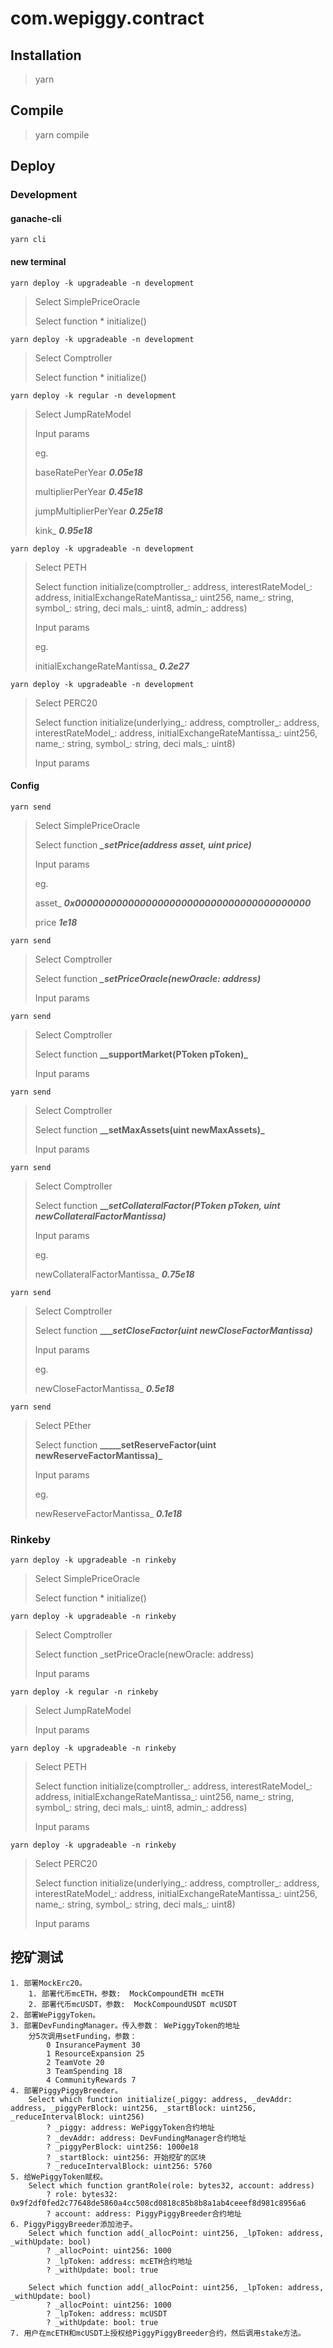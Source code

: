 # com.wepiggy.contract

## Installation

> yarn

## Compile

> yarn compile

## Deploy

### Development

#### ganache-cli

	yarn cli

#### new terminal

	yarn deploy -k upgradeable -n development

> Select SimplePriceOracle
>
> Select function * initialize()

	yarn deploy -k upgradeable -n development

> Select Comptroller
>
>Select function * initialize()

	yarn deploy -k regular -n development

> Select JumpRateModel
>
> Input params
>
> eg.
>
> baseRatePerYear **_0.05e18_**
>
> multiplierPerYear **_0.45e18_**
>
> jumpMultiplierPerYear **_0.25e18_**
>
> kink_ **_0.95e18_**

	yarn deploy -k upgradeable -n development

> Select PETH
>
> Select function initialize(comptroller_: address, interestRateModel_: address, initialExchangeRateMantissa_: uint256, name_: string, symbol_: string, deci
mals_: uint8, admin_: address)
>
> Input params
>
> eg.
>
> initialExchangeRateMantissa_ **_0.2e27_**

	yarn deploy -k upgradeable -n development

> Select PERC20
>
> Select function initialize(underlying_: address, comptroller_: address, interestRateModel_: address, initialExchangeRateMantissa_: uint256, name_: string, symbol_: string, deci
mals_: uint8)
>
> Input params

#### Config

	yarn send

> Select SimplePriceOracle
>
> Select function _**_setPrice(address asset, uint price)**_
>
> Input params
>
> eg.
>
> asset_ **_0x0000000000000000000000000000000000000000_**
>
>price **_1e18_**

	yarn send

> Select Comptroller
>
> Select function _**_setPriceOracle(newOracle: address)**_
>
> Input params

	yarn send

> Select Comptroller
>
> Select function **__supportMarket(PToken pToken)_**
>
> Input params

	yarn send

> Select Comptroller
>
> Select function **__setMaxAssets(uint newMaxAssets)_**
>
> Input params

	yarn send

> Select Comptroller
>
> Select function **___setCollateralFactor(PToken pToken, uint newCollateralFactorMantissa)_**
>
> Input params
>
> eg.
>
> newCollateralFactorMantissa_ **_0.75e18_**

	yarn send

> Select Comptroller
>
> Select function **____setCloseFactor(uint newCloseFactorMantissa)_**
>
> Input params
>
> eg.
>
> newCloseFactorMantissa_ **_0.5e18_**

	yarn send

> Select PEther
>
> Select function **_____setReserveFactor(uint newReserveFactorMantissa)_**
>
> Input params
>
> eg.
>
> newReserveFactorMantissa_ **_0.1e18_**

### Rinkeby

	yarn deploy -k upgradeable -n rinkeby

> Select SimplePriceOracle
>
> Select function * initialize()

	yarn deploy -k upgradeable -n rinkeby

> Select Comptroller
>
> Select function _setPriceOracle(newOracle: address)
>
> Input params

	yarn deploy -k regular -n rinkeby

> Select JumpRateModel
>
> Input params

	yarn deploy -k upgradeable -n rinkeby

> Select PETH
>
> Select function initialize(comptroller_: address, interestRateModel_: address, initialExchangeRateMantissa_: uint256, name_: string, symbol_: string, deci
mals_: uint8, admin_: address)
>
> Input params

	yarn deploy -k upgradeable -n rinkeby

> Select PERC20
>
> Select function initialize(underlying_: address, comptroller_: address, interestRateModel_: address, initialExchangeRateMantissa_: uint256, name_: string, symbol_: string, deci
mals_: uint8)
>
> Input params


## 挖矿测试

```text
1. 部署MockErc20。
    1. 部署代币mcETH，参数:  MockCompoundETH mcETH 
    2. 部署代币mcUSDT，参数:  MockCompoundUSDT mcUSDT    
2. 部署WePiggyToken。   
3. 部署DevFundingManager。传入参数： WePiggyToken的地址
    分5次调用setFunding，参数：
        0 InsurancePayment 30
        1 ResourceExpansion 25
        2 TeamVote 20
        3 TeamSpending 18
        4 CommunityRewards 7 
4. 部署PiggyPiggyBreeder。
    Select which function initialize(_piggy: address, _devAddr: address, _piggyPerBlock: uint256, _startBlock: uint256, _reduceIntervalBlock: uint256)
        ? _piggy: address: WePiggyToken合约地址
        ? _devAddr: address: DevFundingManager合约地址
        ? _piggyPerBlock: uint256: 1000e18
        ? _startBlock: uint256: 开始挖矿的区块
        ? _reduceIntervalBlock: uint256: 5760
5. 给WePiggyToken赋权。
    Select which function grantRole(role: bytes32, account: address)
        ? role: bytes32: 0x9f2df0fed2c77648de5860a4cc508cd0818c85b8b8a1ab4ceeef8d981c8956a6
        ? account: address: PiggyPiggyBreeder合约地址
6. PiggyPiggyBreeder添加池子。
    Select which function add(_allocPoint: uint256, _lpToken: address, _withUpdate: bool)
        ? _allocPoint: uint256: 1000
        ? _lpToken: address: mcETH合约地址
        ? _withUpdate: bool: true

    Select which function add(_allocPoint: uint256, _lpToken: address, _withUpdate: bool)
        ? _allocPoint: uint256: 1000
        ? _lpToken: address: mcUSDT
        ? _withUpdate: bool: true
7. 用户在mcETH和mcUSDT上授权给PiggyPiggyBreeder合约，然后调用stake方法。
```